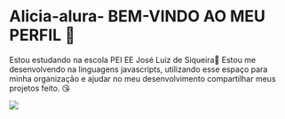 # Alicia-alura- BEM-VINDO AO MEU PERFIL 🧿
Estou estudando na escola PEI EE José Luiz de Siqueira📜
Estou me desenvolvendo na linguagens javascripts, utilizando esse espaço para minha organização e ajudar no meu desenvolvimento 
compartilhar meus projetos feito. 😘

![](https://stickerly.pstatic.net/sticker_pack/cyfsDFiuOYkFeB5UUaJuw/ULXP77/39/1708955865710.png)


